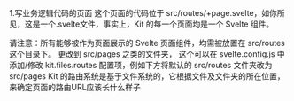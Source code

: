 1.写业务逻辑代码的页面 
这个页面的代码位于 src/routes/+page.svelte，如你所见，这是一个.svelte文件，事实上，Kit 的每一个页面均是一个 Svelte 组件。

请注意：所有能够被作为页面展示的 Svelte 页面组件，均需被放置在 src/routes 这个目录下。
更改到  src/pages 之类的文件夹， 这个可以在 svelte.config.js 中添加/修改 kit.files.routes 配置项，例如下方将默认的 src/routes 文件夹改为 src/pages 
Kit 的路由系统是基于文件系统的，它根据文件及文件夹的所在位置，来确定页面的路由URL应该长什么样子